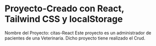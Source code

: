 # Proyecto-Creado con React, Tailwind CSS y localStorage
Nombre del Proyecto: citas-React
Este proyecto es un administrador de pacientes de una Veterinaria. Dicho proyecto tiene realizado el Crud. 